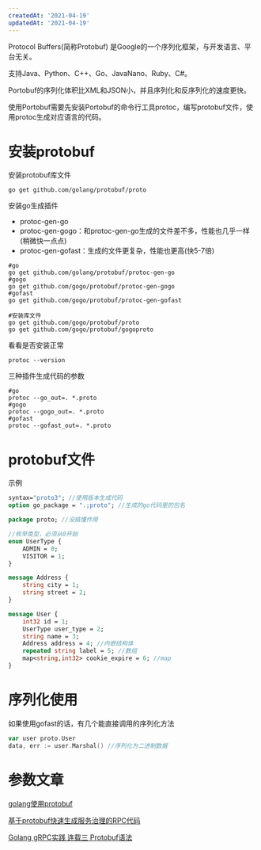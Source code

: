 ```yaml
---
createdAt: '2021-04-19'
updatedAt: '2021-04-19'
---
```

Protocol Buffers(简称Protobuf) 是Google的一个序列化框架，与开发语言、平台无关。

支持Java、Python、C++、Go、JavaNano、Ruby、C#。

Portobuf的序列化体积比XML和JSON小，并且序列化和反序列化的速度更快。

使用Portobuf需要先安装Portobuf的命令行工具protoc，编写protobuf文件，使用protoc生成对应语言的代码。

<!--more-->

# 安装protobuf
安装protobuf库文件
```shell
go get github.com/golang/protobuf/proto
```

安装go生成插件
+ protoc-gen-go
+ protoc-gen-gogo：和protoc-gen-go生成的文件差不多，性能也几乎一样(稍微快一点点)
+ protoc-gen-gofast：生成的文件更复杂，性能也更高(快5-7倍)

```shell
#go
go get github.com/golang/protobuf/protoc-gen-go
#gogo
go get github.com/gogo/protobuf/protoc-gen-gogo
#gofast
go get github.com/gogo/protobuf/protoc-gen-gofast

#安装库文件
go get github.com/gogo/protobuf/proto
go get github.com/gogo/protobuf/gogoproto
```

看看是否安装正常
```shell
protoc --version
```

三种插件生成代码的参数
```shell
#go
protoc --go_out=. *.proto
#gogo
protoc --gogo_out=. *.proto
#gofast
protoc --gofast_out=. *.proto
```

# protobuf文件
示例
```protobuf
syntax="proto3"; //使用版本生成代码
option go_package = ".;proto"; //生成的go代码里的包名

package proto; //没搞懂作用

//枚举类型，必须从0开始
enum UserType {
    ADMIN = 0;
    VISITOR = 1;
}

message Address {
    string city = 1;
    string street = 2;
}

message User {
    int32 id = 1;
    UserType user_type = 2;
    string name = 3;
    Address address = 4; //内嵌结构体
    repeated string label = 5; //数组
    map<string,int32> cookie_expire = 6; //map
}
```

# 序列化使用
如果使用gofast的话，有几个能直接调用的序列化方法
```go
var user proto.User
data, err := user.Marshal() //序列化为二进制数据
```

# 参数文章

[golang使用protobuf](https://yushuangqi.com/blog/2017/golangshi-yong-protobuf.html)

[基于protobuf快速生成服务治理的RPC代码](https://colobu.com/2020/05/10/generate-rpcx-code-from-protobuf-files/)

[Golang gRPC实践 连载三 Protobuf语法](https://segmentfault.com/a/1190000007917576)